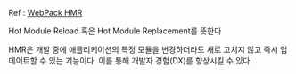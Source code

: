 Ref : [WebPack HMR](https://webpack.kr/guides/hot-module-replacement)

Hot Module Reload 혹은 Hot Module Replacement를 뜻한다

HMR은 개발 중에 애플리케이션의 특정 모듈을 변경하더라도 새로 고치지 않고 즉시 업데이트할 수 있는 기능이다. 이를 통해 개발자 경험(DX)를 향상시킬 수 있다.
